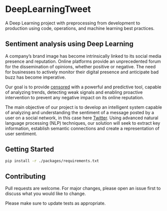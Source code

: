 # DeepLearningTweet

A Deep Learning project with preprocessing from development to production using code, operations, and machine learning best practices.

## Sentiment analysis using Deep Learning

A company’s brand image has become intrinsically linked to its social media presence and reputation. Online platforms provide an unprecedented forum for the dissemination of opinions, whether positive or negative.
The need for businesses to actively monitor their digital presence and anticipate bad buzz has become imperative.  

Our goal is to provide [censored]() with a powerful and predictive tool, capable of analyzing trends, detecting weak signals and enabling proactive intervention to prevent any negative impact on its online reputation.  

The main objective of our project is to develop an intelligent system capable of analyzing and understanding the sentiment of a message posted by a user on a social network, in this case here [Twitter](https://twitter.com/home?lang=fr). Using advanced natural language processing (NLP) techniques, our solution will seek to extract key information, establish semantic connections and create a representation of user sentiment.  

## Getting Started

```bash
pip install -r ./packages/requirements.txt
```

## Contributing

Pull requests are welcome. For major changes, please open an issue first
to discuss what you would like to change.

Please make sure to update tests as appropriate.